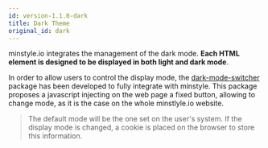 ```yaml
---
id: version-1.1.0-dark
title: Dark Theme
original_id: dark
---
```


minstyle.io integrates the management of the dark mode. **Each HTML element is designed to be displayed in both light and dark mode**.

In order to allow users to control the display mode, the [dark-mode-switcher](https://github.com/Airmime/dark-mode-switcher) package has been developed to fully integrate with minstyle. This package proposes a javascript injecting on the web page a fixed button, allowing to change mode, as it is the case on the whole minstlyle.io website.

>The default mode will be the one set on the user's system. If the display mode is changed, a cookie is placed on the browser to store this information.